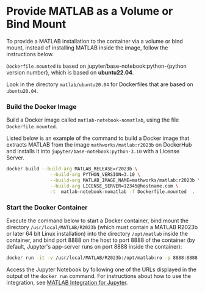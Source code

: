 # Provide MATLAB as a Volume or Bind Mount

To provide a MATLAB installation to the container via a volume or bind mount, instead of installing MATLAB inside the image, follow the instructions below.

`Dockerfile.mounted` is based on jupyter/base-notebook:python-{python version number}, which is based on **ubuntu22.04**.

Look in the directory `matlab/ubuntu20.04` for Dockerfiles that are based on `ubuntu20.04`.

### Build the Docker Image

Build a Docker image called `matlab-notebook-nomatlab`, using the file `Dockerfile.mounted`.

Listed below is an example of the command to build a Docker image that extracts MATLAB from the image `mathworks/matlab:r2023b` on DockerHub and installs it into `jupyter/base-notebook:python-3.10` with a License Server.
```bash
docker build --build-arg MATLAB_RELEASE=r2023b \
                --build-arg PYTHON_VERSION=3.10 \
                --build-arg MATLAB_IMAGE_NAME=mathworks/matlab:r2023b \
                --build-arg LICENSE_SERVER=12345@hostname.com \
                -t  matlab-notebook-nomatlab -f Dockerfile.mounted  .
```

### Start the Docker Container

Execute the command below to start a Docker container, bind mount the directory `/usr/local/MATLAB/R2023b` (which must contain a MATLAB R2023b or later 64 bit Linux installation) into the directory `/opt/matlab` inside the container, and bind port 8888 on the host to port 8888 of the container (by default, Jupyter's app-server runs on port 8888 inside the container):

```bash
docker run -it -v /usr/local/MATLAB/R2023b:/opt/matlab:ro -p 8888:8888 matlab-notebook-nomatlab
```

Access the Jupyter Notebook by following one of the URLs displayed in the output of the ```docker run``` command.
For instructions about how to use the integration, see [MATLAB Integration for Jupyter](https://github.com/mathworks/jupyter-matlab-proxy).
